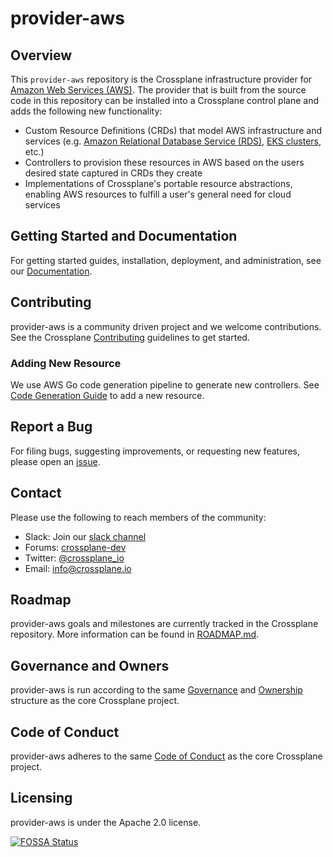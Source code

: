 # provider-aws

## Overview

This `provider-aws` repository is the Crossplane infrastructure provider for
[Amazon Web Services (AWS)](https://aws.amazon.com). The provider that is built
from the source code in this repository can be installed into a Crossplane
control plane and adds the following new functionality:

* Custom Resource Definitions (CRDs) that model AWS infrastructure and services
  (e.g. [Amazon Relational Database Service (RDS)](https://aws.amazon.com/rds/),
  [EKS clusters](https://aws.amazon.com/eks/), etc.)
* Controllers to provision these resources in AWS based on the users desired
  state captured in CRDs they create
* Implementations of Crossplane's portable resource abstractions, enabling AWS
  resources to fulfill a user's general need for cloud services

## Getting Started and Documentation

For getting started guides, installation, deployment, and administration, see
our [Documentation](https://crossplane.io/docs/latest).

## Contributing

provider-aws is a community driven project and we welcome contributions. See the
Crossplane
[Contributing](https://github.com/crossplane/crossplane/blob/master/CONTRIBUTING.md)
guidelines to get started.

### Adding New Resource

We use AWS Go code generation pipeline to generate new controllers. See [Code Generation Guide](CODE_GENERATION.md)
to add a new resource.

## Report a Bug

For filing bugs, suggesting improvements, or requesting new features, please
open an [issue](https://github.com/crossplane/provider-aws/issues).

## Contact

Please use the following to reach members of the community:

* Slack: Join our [slack channel](https://slack.crossplane.io)
* Forums:
  [crossplane-dev](https://groups.google.com/forum/#!forum/crossplane-dev)
* Twitter: [@crossplane_io](https://twitter.com/crossplane_io)
* Email: [info@crossplane.io](mailto:info@crossplane.io)

## Roadmap

provider-aws goals and milestones are currently tracked in the Crossplane
repository. More information can be found in
[ROADMAP.md](https://github.com/crossplane/crossplane/blob/master/ROADMAP.md).

## Governance and Owners

provider-aws is run according to the same
[Governance](https://github.com/crossplane/crossplane/blob/master/GOVERNANCE.md)
and [Ownership](https://github.com/crossplane/crossplane/blob/master/OWNERS.md)
structure as the core Crossplane project.

## Code of Conduct

provider-aws adheres to the same [Code of
Conduct](https://github.com/crossplane/crossplane/blob/master/CODE_OF_CONDUCT.md)
as the core Crossplane project.

## Licensing

provider-aws is under the Apache 2.0 license.

[![FOSSA Status](https://app.fossa.io/api/projects/git%2Bgithub.com%2Fcrossplane%2Fprovider-aws.svg?type=large)](https://app.fossa.io/projects/git%2Bgithub.com%2Fcrossplane%2Fprovider-aws?ref=badge_large)
